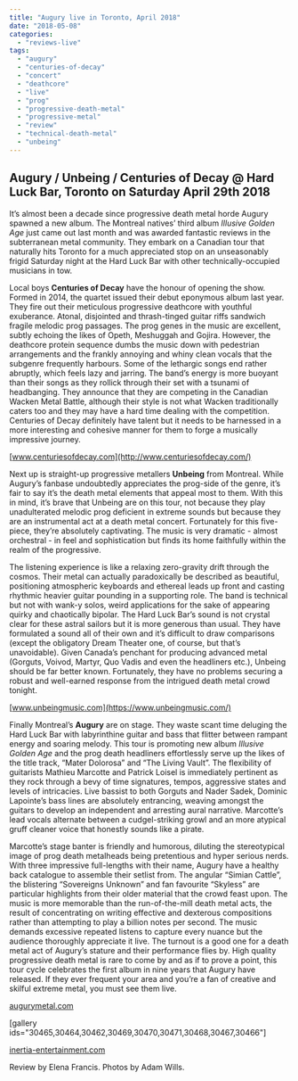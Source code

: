 ```yaml
---
title: "Augury live in Toronto, April 2018"
date: "2018-05-08"
categories: 
  - "reviews-live"
tags: 
  - "augury"
  - "centuries-of-decay"
  - "concert"
  - "deathcore"
  - "live"
  - "prog"
  - "progressive-death-metal"
  - "progressive-metal"
  - "review"
  - "technical-death-metal"
  - "unbeing"
---
```


## Augury / Unbeing / Centuries of Decay @ Hard Luck Bar, Toronto on Saturday April 29th 2018

It’s almost been a decade since progressive death metal horde Augury spawned a new album. The Montreal natives’ third album _Illusive Golden Age_ just came out last month and was awarded fantastic reviews in the subterranean metal community. They embark on a Canadian tour that naturally hits Toronto for a much appreciated stop on an unseasonably frigid Saturday night at the Hard Luck Bar with other technically-occupied musicians in tow.

Local boys **Centuries of Decay** have the honour of opening the show. Formed in 2014, the quartet issued their debut eponymous album last year. They fire out their meticulous progressive deathcore with youthful exuberance. Atonal, disjointed and thrash-tinged guitar riffs sandwich fragile melodic prog passages. The prog genes in the music are excellent, subtly echoing the likes of Opeth, Meshuggah and Gojira. However, the deathcore protein sequence dumbs the music down with pedestrian arrangements and the frankly annoying and whiny clean vocals that the subgenre frequently harbours. Some of the lethargic songs end rather abruptly, which feels lazy and jarring. The band’s energy is more buoyant than their songs as they rollick through their set with a tsunami of headbanging. They announce that they are competing in the Canadian Wacken Metal Battle, although their style is not what Wacken traditionally caters too and they may have a hard time dealing with the competition. Centuries of Decay definitely have talent but it needs to be harnessed in a more interesting and cohesive manner for them to forge a musically impressive journey.

[www.centuriesofdecay.com](http://www.centuriesofdecay.com/)

Next up is straight-up progressive metallers **Unbeing** from Montreal. While Augury’s fanbase undoubtedly appreciates the prog-side of the genre, it’s fair to say it’s the death metal elements that appeal most to them. With this in mind, it’s brave that Unbeing are on this tour, not because they play unadulterated melodic prog deficient in extreme sounds but because they are an instrumental act at a death metal concert. Fortunately for this five-piece, they’re absolutely captivating. The music is very dramatic - almost orchestral - in feel and sophistication but finds its home faithfully within the realm of the progressive.

The listening experience is like a relaxing zero-gravity drift through the cosmos. Their metal can actually paradoxically be described as beautiful, positioning atmospheric keyboards and ethereal leads up front and casting rhythmic heavier guitar pounding in a supporting role. The band is technical but not with wank-y solos, weird applications for the sake of appearing quirky and chaotically bipolar. The Hard Luck Bar’s sound is not crystal clear for these astral sailors but it is more generous than usual. They have formulated a sound all of their own and it’s difficult to draw comparisons (except the obligatory Dream Theater one, of course, but that’s unavoidable). Given Canada’s penchant for producing advanced metal (Gorguts, Voivod, Martyr, Quo Vadis and even the headliners etc.), Unbeing should be far better known. Fortunately, they have no problems securing a robust and well-earned response from the intrigued death metal crowd tonight.

[www.unbeingmusic.com](https://www.unbeingmusic.com/)

Finally Montreal’s **Augury** are on stage. They waste scant time deluging the Hard Luck Bar with labyrinthine guitar and bass that flitter between rampant energy and soaring melody. This tour is promoting new album _Illusive Golden Age_ and the prog death headliners effortlessly serve up the likes of the title track, “Mater Dolorosa” and “The Living Vault”. The flexibility of guitarists Mathieu Marcotte and Patrick Loisel is immediately pertinent as they rock through a bevy of time signatures, tempos, aggressive states and levels of intricacies. Live bassist to both Gorguts and Nader Sadek, Dominic Lapointe’s bass lines are absolutely entrancing, weaving amongst the guitars to develop an independent and arresting aural narrative. Marcotte’s lead vocals alternate between a cudgel-striking growl and an more atypical gruff cleaner voice that honestly sounds like a pirate.

Marcotte’s stage banter is friendly and humorous, diluting the stereotypical image of prog death metalheads being pretentious and hyper serious nerds. With three impressive full-lengths with their name, Augury have a healthy back catalogue to assemble their setlist from. The angular “Simian Cattle”, the blistering “Sovereigns Unknown” and fan favourite “Skyless” are particular highlights from their older material that the crowd feast upon. The music is more memorable than the run-of-the-mill death metal acts, the result of concentrating on writing effective and dexterous compositions rather than attempting to play a billion notes per second. The music demands excessive repeated listens to capture every nuance but the audience thoroughly appreciate it live. The turnout is a good one for a death metal act of Augury’s stature and their performance flies by. High quality progressive death metal is rare to come by and as if to prove a point, this tour cycle celebrates the first album in nine years that Augury have released. If they ever frequent your area and you’re a fan of creative and skilful extreme metal, you must see them live.

[augurymetal.com](https://augurymetal.com)

\[gallery ids="30465,30464,30462,30469,30470,30471,30468,30467,30466"\]

[inertia-entertainment.com](http://inertia-entertainment.com)

Review by Elena Francis. Photos by Adam Wills.
